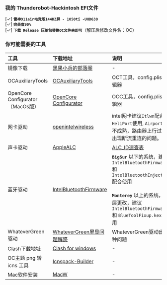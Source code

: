 ### **我的 Thunderobot-Hackintosh EFI文件**
 [✓]  **`雷神911air电竞版144HZ屏 - 1050ti -UHD630`**   
 [✓] **`完美度90%`** <br>
 [✓] **`下载 Release 压缩包替换OC文件夹即可`**（解压后修改文件名：OC） 


### **你可能需要的工具**
| 工具  | 下载地址 | 说明 |
|:-----------|:-----------|:--|
|   镜像下载  |   [黑果小兵的部落阁](https://blog.daliansky.net/)   | -  |
|   OCAuxiliaryTools  |  [OCAuxiliaryTools](https://github.com/ic005k/OCAuxiliaryTools)    |OCT工具，config.plist文件编辑器|
|   OpenCore Configurator（MacOs版）  |  [OpenCore Configurator](https://macoshome.com/hackintosh/htools/2100.html#Down)    |OCC工具，config.plist文件编辑器|
|  网卡驱动   |   [openintelwireless](https://github.com/OpenIntelWireless/itlwm)   |   intel网卡建议`Itlwn`配合`HeliPort`使用, `AirportItlwm`暂不成熟，路由器上行过大容易出现断流重连的问题。|
|   声卡驱动  |  [AppleALC](https://github.com/acidanthera/AppleALC)    | [ALC_ID速查表](https://www.bilibili.com/read/cv13613833/)   |
|   蓝牙驱动  |  [IntelBluetoothFirmware](https://github.com/OpenIntelWireless/IntelBluetoothFirmware)| **`BigSur`** 以下的系统，建议 `IntelBluetoothFirmware.kext` 和 `IntelBluetoothInjector.kext` 配合使用 <br><br> **`Monterey`** 以上的系统，由于底层更改，建议`IntelBluetoothFirmware.kext` 和 `BlueToolFixup.kext` 配合使用 |
|  WhateverGreen驱动   |   [WhateverGreen屏显问题解惑](https://github.com/acidanthera/WhateverGreen/blob/master/Manual/FAQ.IntelHD.cn.md)   | WhateverGreen驱动出现的各种问题 |
|  Clash下载地址   |   [Clash for windows](https://github.com/Fndroid/clash_for_windows_pkg)   |  -  |
|   OC主题 png 转 icns 工具  |    [Icnspack-Builder](https://github.com/chris1111/Icnspack-Builder)  |  -  |
| Mac软件安装 | [MacW](https://www.macw.com/) | - |
